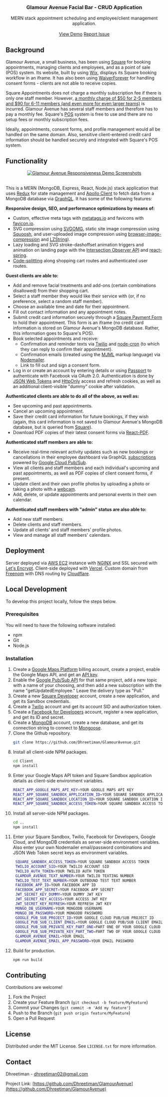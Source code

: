 
<!-- PROJECT LOGO -->
<br />
<p align="center">
  <a href="https://github.com/Dhreetiman/GlamourAvenue">
  </a>

  <h3 align="center">Glamour Avenue Facial Bar - CRUD Application</h3>

  <p align="center">
    MERN stack appointment scheduling and employee/client management application.
    <br />
    <br />
    <a href="https://glamour-avenue.vercel.app">View Demo</a>
    <a href="https://github.com/Dhreetiman/GlamourAvenue/issues">Report Issue</a> 
  </p>
</p>

## Background

Glamour Avenue, a small business, has been using [Square](https://squareup.com/us/en) for booking appointments, managing clients and employees, and as a point of sale (POS) system. Its website, built by using [Wix](https://www.wix.com/), displays its Square booking workflow
in an iframe. It has also been using [WaiverForever](https://www.waiverforever.com/) for handling consent forms - clients are not able to receive copies.

Square Appointments does not charge a monthly subscription fee if there is only one staff member. However, [a monthly charge of $50 for 2-5 members and $90 for 6-11 members (and even more for even larger teams)](https://squareup.com/help/us/en/article/6238-square-appointments-faqs) is incurred.
Glamour Avenue has several staff members and therefore has to pay a monthly fee. Square's [POS](https://squareup.com/us/en/point-of-sale/software) system is free to use and there are no setup fees or monthly subscription fees.

Ideally, appointments, consent forms, and profile management would all be handled on the same domain. Also, sensitive client-entered credit card information should be handled securely and integrated with Square's POS system.

## Functionality

<p align="center">
<a href="https://glamour-avenue.vercel.app">
    <img  src="Client/src/images/GL_Responsive.png" alt= "Glamour Avenue Responsiveness Demo Screenshots" />
</a>
</span>
<br/ >
<br />

This is a MERN (MongoDB, Express, React, Node.js) stack application that uses [Redux](https://github.com/reduxjs/redux) for state management and [Apollo Client](https://www.npmjs.com/package/apollo-boost) to fetch data from a MongoDB database via [GraphQL](https://graphql.org/). It has some of the following features:

<strong>Responsive design, SEO, and performance optimizations by means of:</strong>

- Custom, effective meta tags with [metatags.io](https://metatags.io/) and favicons with [favicon.io](https://favicon.io/).
- SVG compression using [SVGOMG](https://jakearchibald.github.io/svgomg/), static site image compression using [Squoosh](https://squoosh.app/), and user-uploaded image compression using [browser-image-compression](https://www.npmjs.com/package/browser-image-compression) and [LZString](https://github.com/pieroxy/lz-string)).
- Lazy loading and SVG stroke-dashoffset animation triggers and animation on landing page with the [Intersection Observer API](https://www.npmjs.com/package/react-intersection-observer) and [react-spring](https://www.npmjs.com/package/react-spring).
- [Code-splitting](https://reactjs.org/docs/code-splitting.html) along shopping cart routes and authenticated user routes.

<strong>Guest clients are able to:</strong>

- Add and remove facial treatments and add-ons (certain combinations disallowed) from their shopping cart.
- Select a staff member they would like their service with (or, if no preference, select a random staff member).
- Choose an available time and date for their appointment.
- Fill out contact information and any appointment notes.
- Submit credit card information securely through a [Square Payment Form](https://github.com/square/react-square-payment-form) to hold their appointment. This form is an iframe (no credit card information is stored on Glamour Avenue's MongoDB database. Rather, this information goes to Square's POS).
- Book selected appointments and receive:
  - Confirmation and reminder texts via [Twilio](https://www.npmjs.com/package/twilio) and [node-cron](https://www.npmjs.com/package/node-cron) (to which they can reply to confirm their appointment).
  - Confirmation emails (created using the [MJML](https://github.com/mjmlio/mjml) markup language) via [Nodemailer](https://www.npmjs.com/package/nodemailer).
  - Link to fill out and sign a consent form.
- Log in or create an account by entering details or using [Passport](https://www.npmjs.com/package/passport-facebook) to authenticate with Facebook via OAuth 2.0. Authentication is done by [JSON Web Tokens](https://jwt.io/introduction/) and [HttpOnly](https://owasp.org/www-community/HttpOnly) access and refresh cookies, as well as an additional client-visible "dummy" cookie after validation.

<strong>Authenticated clients are able to do all of the above, as well as:</strong>

- See upcoming and past appointments.
- Cancel an upcoming appointment.
- Save their credit card information for future bookings, if they wish (again, this card information is not saved to Glamour Avenue's MongoDB database, but is queried from [Square](https://github.com/square/square-nodejs-sdk)).
- Download PDF copies of their latest consent forms via [React-PDF](https://www.npmjs.com/package/react-pdf).

<strong>Authenticated staff members are able to:</strong>

- Receive real-time relevant activity updates such as new bookings or cancellations in their employee dashboard via GraphQL [subscriptions](https://www.apollographql.com/docs/react/data/subscriptions/) powered by [Google Cloud Pub/Sub](https://cloud.google.com/pubsub/docs/overview).
- View all clients and staff members and each individual's upcoming and past appointments, as well as PDF copies of client consent forms, if present.
- Update client and their own profile photos by uploading a photo or taking a photo with a [webcam](https://github.com/MABelanger/react-html5-camera-photo).
- Add, delete, or update appointments and personal events in their own calendar.

<strong>Authenticated staff members with "admin" status are also able to:</strong>

- Add new staff members.
- Delete clients and staff members.
- Update all clients' and staff members' profile photos.
- View and manage all staff members' calendars.

## Deployment

Server deployed via [AWS EC2](https://aws.amazon.com/ec2/) instance with [NGINX](https://www.nginx.com/) and SSL secured with [Let's Encrypt](https://letsencrypt.org/). Client-side deployed with [Vercel](https://vercel.com/). Custom domain from [Freenom](https://www.freenom.com/) with DNS routing by [Cloudflare](https://www.cloudflare.com/).

## Local Development

To develop this project locally, follow the steps below.

### Prerequisites

You will need to have the following software installed:

- npm
- Git
- Node.js

### Installation

1. Create a [Google Maps Platform](https://developers.google.com/maps/gmp-get-started) billing account, create a project, enable the Google Maps API, and get an [API key](https://developers.google.com/maps/documentation/javascript/get-api-key).
2. Enable the [Google Pub/Sub API](https://cloud.google.com/pubsub) for that same project, add a new topic with a name of your choosing, and then add a new subscription with the name "getUpdatedEmployee." Leave the delivery type as "Pull."
3. Create a new [Square Developer](https://squareup.com/signup?country_code=us&v=developers) account, create a new application, and get its Sandbox credentials.
4. Create a [Twilio](https://www.twilio.com/try-twilio) account and get its account SID and authorization token.
5. Create a [Facebook for Developers](https://developers.facebook.com/) account, register a new application, and get its ID and secret.
6. Create a [MongoDB](https://account.mongodb.com/account/register) account, create a new database, and get its connection string to connect to [Mongoose](https://mongoosejs.com/docs/).
7. Clone the Github repository.
   ```sh
   git clone https://github.com/Dhreetiman/GlamourAvenue.git
   ```
8. Install all client-side NPM packages.
   ```sh
   cd Client
   npm install
   ```
9. Enter your Google Maps API token and Square Sandbox application details as client-side environment variables.
   ```sh
   REACT_APP_GOOGLE_MAPS_API_KEY=YOUR GOOGLE MAPS API KEY
   REACT_APP_SQUARE_SANDBOX_APPLICATION_ID=YOUR SQUARE SANDBOX APPLICATION ID
   REACT_APP_SQUARE_SANDBOX_LOCATION_ID=YOUR SQUARE SANDBOX LOCATION ID
   REACT_APP_SQUARE_SANDBOX_ACCESS_TOKEN=YOUR SQUARE SANDBOX ACCESS TOKEN
   ```
10. Install all server-side NPM packages.
    ```sh
    cd ..
    npm install
    ```
11. Enter your Square Sandbox, Twilio, Facebook for Developers, Google Cloud, and MongoDB credentials as server-side environment variables. Also enter your own Nodemailer email/password combinations and JSON Web Token secret keys as environment variables.
    ```sh
     SQUARE_SANDBOX_ACCESS_TOKEN=YOUR SQUARE SANDBOX ACCESS TOKEN
     TWILIO_ACCOUNT_SID=YOUR TWILIO ACCOUNT SID
     TWILIO_AUTH_TOKEN=YOUR TWILIO AUTH TOKEN
     GLAMOUR_AVENUE_TEXT_NUMBER=YOUR TWILIO TEXTING NUMBER
     TWILIO_TEST_TEXT_NUMBER=YOUR OUTBOUND TEST TEXT NUMBER
     FACEBOOK_APP_ID=YOUR FACEBOOK APP ID
     FACEBOOK_APP_SECRET=YOUR FACEBOOK APP SECRET
     JWT_SECRET_KEY_DUMMY=YOUR DUMMY JWT KEY
     JWT_SECRET_KEY_ACCESS=YOUR ACCESS JWT KEY
     JWT_SECRET_KEY_REFRESH=YOUR REFRESH JWT KEY
     MONGO_DB_USERNAME=YOUR MONGODB USERNAME
     MONGO_DB_PASSWORD=YOUR MONGODB PASSWORD
     GOOGLE_PUB_SUB_PROJECT_ID=YOUR GOOGLE CLOUD PUB/SUB PROJECT ID
     GOOGLE_PUB_SUB_CLIENT_EMAIL=YOUR GOOGLE CLOUD PUB/SUB CLIENT EMAIL
     GOOGLE_PUB_SUB_PRIVATE_KEY_PART_ONE=PART ONE OF YOUR GOOGLE CLOUD PUB/SUB PRIVATE KEY
     GOOGLE_PUB_SUB_PRIVATE_KEY_PART_TWO=PART TWO OF YOUR GOOGLE CLOUD PUB/SUB PRIVATE KEY
     GLAMOUR_AVENUE_EMAIL=YOUR EMAIL
     GLAMOUR_AVENUE_EMAIL_APP_PASSWORD=YOUR EMAIL PASSWORD
    ```
12. Build for production.
    ```sh
    npm run build
    ```

<!-- CONTRIBUTING -->

## Contributing

Contributions are welcome!

1. Fork the Project
2. Create your Feature Branch (`git checkout -b feature/MyFeature`)
3. Commit your Changes (`git commit -m 'Add my feature'`)
4. Push to the Branch (`git push origin feature/MyFeature`)
5. Open a Pull Request

<!-- LICENSE -->

## License

Distributed under the MIT License. See `LICENSE.txt` for more information.

<!-- CONTACT -->

## Contact

Dhreetiman - dhreetiman02@gmail.com

Project Link: [https://github.com/Dhreetiman/GlamourAvenue](https://github.com/Dhreetiman/GlamourAvenue)

